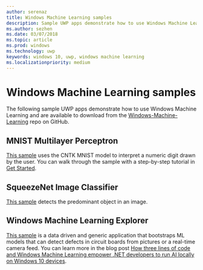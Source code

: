 ```yaml
---
author: serenaz
title: Windows Machine Learning samples
description: Sample UWP apps demonstrate how to use Windows Machine Learning.
ms.author: sezhen
ms.date: 03/07/2018
ms.topic: article
ms.prod: windows
ms.technology: uwp
keywords: windows 10, uwp, windows machine learning
ms.localizationpriority: medium
---
```


# Windows Machine Learning samples

The following sample UWP apps demonstrate how to use Windows Machine Learning and are available to download from the [Windows-Machine-Learning](https://github.com/Microsoft/Windows-Machine-Learning) repo on GitHub.

## MNIST Multilayer Perceptron

[This sample](https://github.com/Microsoft/Windows-Machine-Learning/tree/master/Samples/UWP/MNIST) uses the CNTK MNIST model to interpret a numeric digit drawn by the user. You can walk through the sample with a step-by-step tutorial in [Get Started](get-started.md).

## SqueezeNet Image Classifier

[This sample](https://github.com/Microsoft/Windows-Machine-Learning/tree/master/Samples/UWP/SqueezeNetObjectDetection) detects the predominant object in an image.

## Windows Machine Learning Explorer

[This sample](https://github.com/Microsoft/Windows-Machine-Learning/tree/master/Samples/UWP/WinMLExplorer) is a data driven and generic application that bootstraps ML models that can detect defects in circuit boards from pictures or a real-time camera feed. You can learn more in the blog post [How three lines of code and Windows Machine Learning empower .NET developers to run AI locally on Windows 10 devices](https://aka.ms/winmlfordevsblog). 
